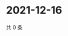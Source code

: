 # 2021-12-16

共 0 条

<!-- BEGIN WEIBO -->
<!-- 最后更新时间 Thu Dec 16 2021 17:12:20 GMT+0800 (China Standard Time) -->

<!-- END WEIBO -->
